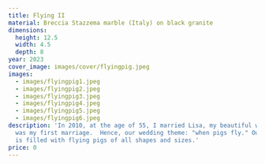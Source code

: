 ```yaml
---
title: Flying II
material: Breccia Stazzema marble (Italy) on black granite
dimensions:
  height: 12.5
  width: 4.5
  depth: 8
year: 2023
cover_image: images/cover/flyingpig.jpeg
images:
  - images/flyingpig1.jpeg
  - images/flyingpig2.jpeg
  - images/flyingpig3.jpeg
  - images/flyingpig4.jpeg
  - images/flyingpig5.jpeg
  - images/flyingpig6.jpeg
description: 'In 2010, at the age of 55, I married Lisa, my beautiful wife.  It
  was my first marriage.  Hence, our wedding theme: "when pigs fly." Our house
  is filled with flying pigs of all shapes and sizes.'
price: 0
---
```

